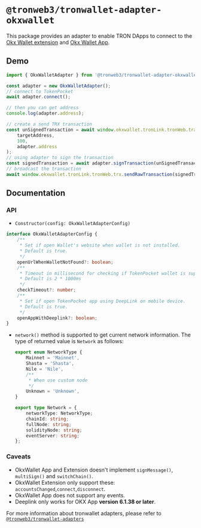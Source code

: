 # `@tronweb3/tronwallet-adapter-okxwallet`

This package provides an adapter to enable TRON DApps to connect to the [Okx Wallet extension](https://www.okx.com/download) and [Okx Wallet App](https://www.okx.com/download).

## Demo

```typescript
import { OkxWalletAdapter } from '@tronweb3/tronwallet-adapter-okxwallet';

const adapter = new OkxWalletAdapter();
// connect to TokenPocket
await adapter.connect();

// then you can get address
console.log(adapter.address);

// create a send TRX transaction
const unSignedTransaction = await window.okxwallet.tronLink.tronWeb.transactionBuilder.sendTrx(
    targetAddress,
    100,
    adapter.address
);
// using adapter to sign the transaction
const signedTransaction = await adapter.signTransaction(unSignedTransaction);
// broadcast the transaction
await window.okxwallet.tronLink.tronWeb.trx.sendRawTransaction(signedTransaction);
```

## Documentation

### API

-   `Constructor(config: OkxWalletAdapterConfig)`

```typescript
interface OkxWalletAdapterConfig {
    /**
     * Set if open Wallet's website when wallet is not installed.
     * Default is true.
     */
    openUrlWhenWalletNotFound?: boolean;
    /**
     * Timeout in millisecond for checking if TokenPocket wallet is supported.
     * Default is 2 * 1000ms
     */
    checkTimeout?: number;
    /**
     * Set if open TokenPocket app using DeepLink on mobile device.
     * Default is true.
     */
    openAppWithDeeplink?: boolean;
}
```

-   `network()` method is supported to get current network information. The type of returned value is `Network` as follows:

    ```typescript
    export enum NetworkType {
        Mainnet = 'Mainnet',
        Shasta = 'Shasta',
        Nile = 'Nile',
        /**
         * When use custom node
         */
        Unknown = 'Unknown',
    }

    export type Network = {
        networkType: NetworkType;
        chainId: string;
        fullNode: string;
        solidityNode: string;
        eventServer: string;
    };
    ```

### Caveats

-   OkxWallet App and Extension doesn't implement `signMessage()`, `multiSign()` and `switchChain()`.
-   OkxWallet Extension only support these: `accountsChanged`,`connect`,`disconnect`.
-   OkxWallet App does not support any events.
-   Deeplink only works for OKX App **version 6.1.38 or later**.

For more information about tronwallet adapters, please refer to [`@tronweb3/tronwallet-adapters`](https://github.com/tronprotocol/tronwallet-adapter/tree/main/packages/adapters/adapters)

